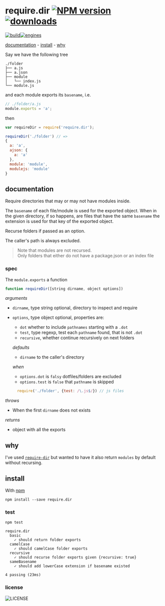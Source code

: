 # require.dir [![NPM version][badge-version]][npm][![downloads][badge-downloads]][npm]

[![build][badge-build]][travis][![engines][badge-engines]][travis-yml]

[documentation](#documentation) -
[install](#install) -
[why](#why)

Say we have the following tree

```
./folder
├── a.js
├── a.json
├── module
│   └── index.js
└── module.js
```

and each module exports its `basename`, i.e.

```js
// ./folder/a.js
module.exports = 'a';
```

then

```js
var requireDir = require('require.dir');

requireDir('./folder') // =>
{
  a: 'a',
  ajson: {
    a: 'a'
  },
  module: 'module',
  modulejs: 'module'
}
```

## documentation

Require directories that may or may not have modules inside.

The `basename` of each file/module is used for the exported object. When in the given directory, if so happens, are files that have the same `basename` the extension is used for that key of the exported object.

Recurse folders if passed as an option.

The caller's path is always excluded.

> Note that modules are not recursed. <br/>
> Only folders that either do not have a package.json or an index file

### spec

The `module.exports` a function

```js
function requireDir([string dirname, object options])
```

_arguments_
- `dirname`, type string optional, directory to inspect and require
- `options`, type object optional, properties are:
   - `dot` whether to include `pathnames` starting with a `.dot`
   - `test`, type regexp, test each `pathname` found, that is not `.dot`
   - `recursive`, whether continue recursively on next folders

  _defaults_
    - `dirname` to the caller's directory

  _when_
    - `options.dot` is `falsy` dotfiles/folders are excluded
    - `options.test` is `false` that `pathname` is skipped

    ```js
      require('./folder', {test: /\.js$/}) // js files
    ```

_throws_
- When the first `dirname` does not exists

_returns_
- object with all the exports

## why

I've used [`require-dir`][require-dir] but wanted to have it also return `modules` by default without recursing.

## install

With [npm](http://npmjs.org)

    npm install --save require.dir

### test

    npm test

```
require.dir
  basic
    ✓ should return folder exports
  camelCase
    ✓ should camelCase folder exports
  recursive
    ✓ should recurse folder exports given {recursive: true}
  sameBasename
    ✓ should add lowerCase extension if basename existed

4 passing (23ms)
```

### license

![LICENSE](http://img.shields.io/npm/l/require.dir.svg?style=flat-square)

[npm]: https://npmjs.org/package/require.dir
[travis]: https://travis-ci.org/stringparser/require.dir/builds
[travis-yml]: ./.travis.yml

[badge-build]: http://img.shields.io/travis/stringparser/require.dir/master.svg?style=flat-square
[require-dir]: https://npmjs.org/require-dir

[badge-engines]: https://img.shields.io/badge/engines-node%20%3E%3D%20v0.10%20%7C%7C%20iojs-blue.svg?style=flat-square
[badge-version]: http://img.shields.io/npm/v/require.dir.svg?style=flat-square
[badge-downloads]: http://img.shields.io/npm/dm/require.dir.svg?style=flat-square

